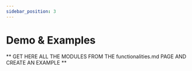 ```yaml
---
sidebar_position: 3
---
```


# Demo & Examples

** GET HERE ALL THE MODULES FROM THE functionalities.md PAGE AND CREATE AN EXAMPLE **